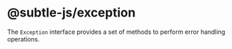 # @subtle-js/exception

The `Exception` interface provides a set of methods to perform error handling operations.
